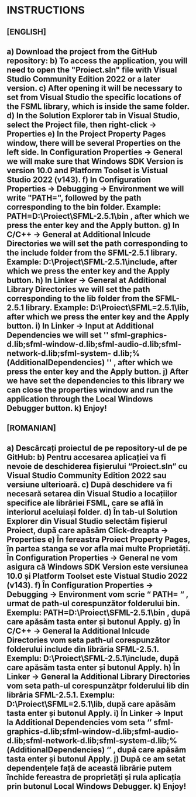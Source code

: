 # INSTRUCTIONS 

[ENGLISH]
-----------------------------------------------------------------------------------------------------------------------------------------------------------------
a) Download the project from the GitHub repository:
b) To access the application, you will need to open the "Proiect.sln" file with Visual Studio Community Edition 2022 or a later version.
c) After opening it will be necessary to set from Visual Studio the specific locations of the FSML library, which is inside the same folder.
d) In the Solution Explorer tab in Visual Studio, select the Project file, then right-click -> Properties
e) In the Project Property Pages window, there will be several Properties on the left side. In Configuration Properties -> General we will make sure that Windows SDK Version is version 10.0 and Platform Toolset is Vistual Studio 2022 (v143).
f) In Configuration Properties -> Debugging -> Environment we will write "PATH=", followed by the path corresponding to the bin folder. Example: PATH=D:\Proiect\SFML-2.5.1\bin , after which we press the enter key and the Apply button.
g) In C/C++ -> General at Additional Inlcude Directories we will set the path corresponding to the include folder from the SFML-2.5.1 library. Example: D:\Project\SFML-2.5.1\include, after which we press the enter key and the Apply button.
h) In Linker -> General at Additional Library Directories we will set the path corresponding to the lib folder from the SFML-2.5.1 library. Example: D:\Proiect\SFML=2.5.1\lib, after which we press the enter key and the Apply button.
i) In Linker -> Input at Additional Dependencies we will set '' sfml-graphics-d.lib;sfml-window-d.lib;sfml-audio-d.lib;sfml-network-d.lib;sfml-system- d.lib;%(AdditionalDependencies) '' , after which we press the enter key and the Apply button.
j) After we have set the dependencies to this library we can close the properties window and run the application through the Local Windows Debugger button.
k) Enjoy!
-----------------------------------------------------------------------------------------------------------------------------------------------------------------
[ROMANIAN]
-----------------------------------------------------------------------------------------------------------------------------------------------------------------
a)	Descărcați proiectul de pe repository-ul de pe GitHub: 
b)	Pentru accesarea aplicației va fi nevoie de deschiderea fișierului “Proiect.sln” cu Visual Studio Community Edition 2022 sau versiune ulterioară.
c)	După deschidere va fi necesară setarea din Visual Studio a locațiilor specifice ale librăriei FSML, care se află în interiorul aceluiași folder. 
d)	În tab-ul Solution Explorer din Visual Studio selectăm fișierul Proiect, după care apăsăm Click-dreapta -> Properties
e)	În fereastra Proiect Property Pages, în partea stanga se vor afla mai multe Proprietăți. În Configuration Properties -> General ne vom asigura că Windows SDK Version este versiunea 10.0 și Platform Toolset este Vistual Studio 2022 (v143).
f)	În Configuration Properties -> Debugging -> Environment vom scrie “ PATH= “ , urmat de path-ul corespunzător folderului bin. Exemplu: PATH=D:\Proiect\SFML-2.5.1\bin , după care apăsăm tasta enter și butonul Apply.
g)	În C/C++ -> General la Additional Inlcude Directories vom seta path-ul corespunzător folderului include din librăria SFML-2.5.1. Exemplu: D:\Proiect\SFML-2.5.1\include, după care apăsăm tasta enter și butonul Apply.
h)	În Linker -> General la Additional Library Directories vom seta path-ul corespunzătpr folderului lib din librăria SFML-2.5.1. Exemplu: D:\Proiect\SFML=2.5.1\lib, după care apăsăm tasta enter și butonul Apply.
i)	În Linker -> Input la Additional Dependencies vom seta ‘’ sfml-graphics-d.lib;sfml-window-d.lib;sfml-audio-d.lib;sfml-network-d.lib;sfml-system-d.lib;%(AdditionalDependencies) ‘’ , după care apăsăm tasta enter și butonul Apply.
j)	După ce am setat dependențele față de această librărie putem închide fereastra de proprietăți și rula aplicația prin butonul Local Windows Debugger.
k)	Enjoy!
-----------------------------------------------------------------------------------------------------------------------------------------------------------------
